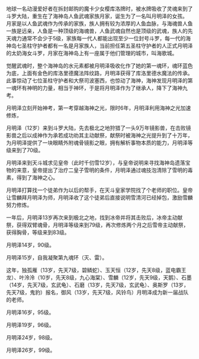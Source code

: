 
地球一名动漫爱好者在拆封邮购的魔卡少女樱库洛牌时，被水牌吸收了灵魂来到了斗罗大陆，重生在了海神岛人鱼武魂家族月家，诞生为了一名叫月明泽的女孩。
月家是以人鱼武魂作为传承的家族，族人拥有较为浓厚的人鱼血脉，与海魂兽人鱼一族是远亲，人鱼是一种顶级的海魂兽，人鱼武魂自然也是顶级的武魂，族人的先天魂力通常不会少于5级，家族每一代人都能出现至少一位封号斗罗，每一代的海神岛七圣柱守护者都有一名是月家族人，当前担任第五圣柱守护者的人正式月明泽的太奶海女斗罗，月家在海神岛上有一座属于他们管理的城市，叫海歌城。

觉醒武魂时，整个海神岛的水元素都被月明泽吸收化作了她的第一魂环，魂环蓝色为底，上面有金色的库洛里德魔法阵纹路，月明泽获得了库洛里德水魔法的传承。此事惊动了七位圣柱守护者和大祭司波塞西，也惊动了海神，海神发现月明泽的第一魂环有神明的力量，相当于神环，于是将月明泽作为了继承人，降下了海神九考。

月明泽立刻开始神考，第一考穿越海神之光，限时6年，月明泽利用海神之光加速修炼，

月明泽（12岁）来到斗罗大陆，先去极北之地狩猎了一头9万年镜影兽，在击败镜影兽之后以成神作为承若成功劝其主动献祭，献祭时被海神之光提升到了十万年，为月明泽提供了一块眼睛外附魂骨镜影之眼，拥有解析事物本质的能力，月明泽等级来到了70级。

月明泽来到天斗城求见皇帝（此时千仞雪12岁），与皇帝说明来寻找海神岛遗落宝物的来意，皇帝提出了治疗二皇子雪明的条件，月明泽通过魂技泡清除了雪明的毒素，得到了海神之心。

月明泽打算找一个徒弟作为以后的帮手，在天斗皇家学院找了个老师的职位。皇帝让雪麟拜月明泽为师，月明泽收了这个徒弟后直接说明雪清河已经掉包，激励雪麟努力修炼。

一年后，月明泽13岁再次来到极北之地，找到冰帝并将其击败后，冰帝主动献祭，获得双臂魂骨，月明泽等级来到79级，再次修炼两个月之后雪帝主动献祭，获得胸骨，等级来到83级。

月明泽14岁，90级。

月明泽15岁，自我凝聚第九魂环（灭、雷）。

这年，独孤雁（13岁，先天7级，碧鳞蛇）、玉天恒（12岁，先天8级，蓝电霸王龙）、叶泠泠（10岁，先天8级，九心海棠）、雪麟（12岁，先天9级，天鹅）、石墨（14岁，先天7级，玄武龟）、石磨（13岁，先天7级，玄武龟）、奥斯罗（13岁，先天7级，鬼豹）报名，御风（13岁，先天7级，风铃鸟）月明泽成为新一届战队的老师。

月明泽16岁，95级。

月明泽19岁，96级。

月明泽24岁，98级。

月明泽26岁，99级。